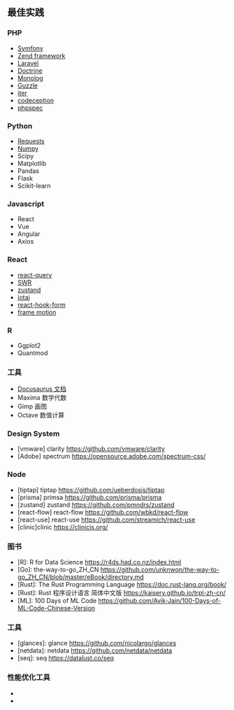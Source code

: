 ## 最佳实践

### PHP

- [Symfony](http://symfony.com)
- [Zend framework](https://framework.zend.com)
- [Laravel](https://github.com/illuminate)
- [Doctrine](https://www.doctrine-project.org/index.html)
- [Monolog](https://github.com/Seldaek/monolog)
- [Guzzle](http://docs.guzzlephp.org/en/stable/)
- [iter](https://github.com/nikic/iter)
- [codeception](https://codeception.com/quickstart)
- [phpspec](http://www.phpspec.net/en/stable/)


### Python

- [Requests](https://2.python-requests.org//en/master)
- [Numpy](https://www.numpy.org)
- Scipy
- Matplotlib
- Pandas
- Flask
- Scikit-learn


### Javascript

- React
- Vue
- Angular
- Axios

### React

- [react-query](https://github.com/tannerlinsley/react-query)
- [SWR](https://github.com/vercel/swr)
- [zustand](https://github.com/pmndrs/zustand)
- [jotai](https://github.com/pmndrs/jotai)
- [react-hook-form](https://github.com/react-hook-form/react-hook-form)
- [frame motion](https://github.com/framer/motion)

### R

- Ggplot2
- Quantmod

### 工具

- [Docusaurus  文档](https://github.com/facebook/Docusaurus)
- Maxima  数学代数
- Gimp  画图
- Octave 数值计算

### Design System

- [vmware] clarity https://github.com/vmware/clarity
- [Adobe] spectrum  https://opensource.adobe.com/spectrum-css/


### Node

- [tiptap] tiptap https://github.com/ueberdosis/tiptap
- [prisma] primsa https://github.com/prisma/prisma
- [zustand] zustand https://github.com/pmndrs/zustand
- [react-flow] react-flow https://github.com/wbkd/react-flow
- [react-use] react-use https://github.com/streamich/react-use
- [clinic]clinic https://clinicjs.org/


### 图书

- [R]: R for Data Science  https://r4ds.had.co.nz/index.html
- [Go]: the-way-to-go_ZH_CN  https://github.com/unknwon/the-way-to-go_ZH_CN/blob/master/eBook/directory.md
- [Rust]: The Rust Programming Language https://doc.rust-lang.org/book/
- [Rust]: Rust 程序设计语言 简体中文版 https://kaisery.github.io/trpl-zh-cn/
- [ML]: 100 Days of ML Code https://github.com/Avik-Jain/100-Days-of-ML-Code-Chinese-Version

### 工具

- [glances]: glance https://github.com/nicolargo/glances
- [netdata]: netdata https://github.com/netdata/netdata
- [seq]: seq https://datalust.co/seq

### 性能优化工具

- [pyroscope]: https://github.com/pyroscope-io/pyroscope
- [k6]: https://k6.io/
